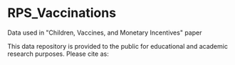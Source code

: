 # RPS_Vaccinations
Data used in "Children, Vaccines, and Monetary Incentives" paper


This data repository is provided to the public for educational and academic research purposes.
Please cite as:

